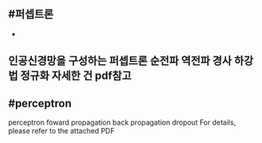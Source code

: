 #퍼셉트론
---
-
인공신경망을 구성하는 퍼셉트론
순전파
역전파
경사 하강법
정규화
자세한 건 pdf참고
---
#perceptron
---
perceptron
foward propagation
back propagation
dropout
For details, please refer to the attached PDF
